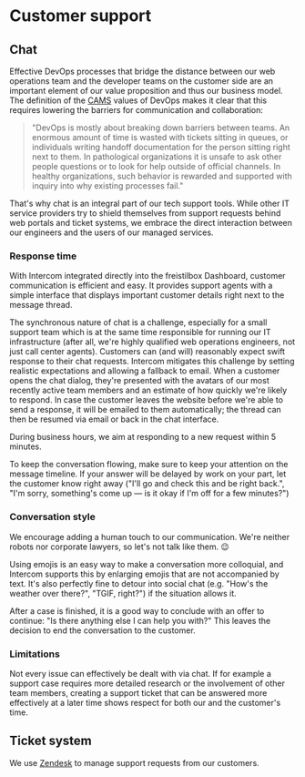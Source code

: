 # Customer support

## Chat

Effective DevOps processes that bridge the distance between our web operations team and the developer teams on the customer side are an important element of our value proposition and thus our business model. The definition of the [CAMS](http://devopsdictionary.com/wiki/CAMS "Culture-Automation-Measurement-Sharing") values of DevOps makes it clear that this requires lowering the barriers for communication and collaboration:

> "DevOps is mostly about breaking down barriers between teams. An enormous amount of time is wasted with tickets sitting in queues, or individuals writing handoff documentation for the person sitting right next to them. In pathological organizations it is unsafe to ask other people questions or to look for help outside of official channels. In healthy organizations, such behavior is rewarded and supported with inquiry into why existing processes fail."

That's why chat is an integral part of our tech support tools. While other IT service providers try to shield themselves from support requests behind web portals and ticket systems, we embrace the direct interaction between our engineers and the users of our managed services.


### Response time

With Intercom integrated directly into the freistilbox Dashboard, customer communication is efficient and easy. It provides support agents with a simple interface that displays important customer details right next to the message thread.

The synchronous nature of chat is a challenge, especially for a small support team which is at the same time responsible for running our IT infrastructure (after all, we're highly qualified web operations engineers, not just call center agents). Customers can (and will) reasonably expect swift response to their chat requests. Intercom mitigates this challenge by setting realistic expectations and allowing a fallback to email. When a customer opens the chat dialog, they're presented with the avatars of our most recently active team members and an estimate of how quickly we're likely to respond. In case the customer leaves the website before we're able to send a response, it will be emailed to them automatically; the thread can then be resumed via email or back in the chat interface.

During business hours, we aim at responding to a new request within 5 minutes.

To keep the conversation flowing, make sure to keep your attention on the message timeline. If your answer will be delayed by work on your part, let the customer know right away ("I'll go and check this and be right back.", "I'm sorry, something's come up —  is it okay if I'm off for a few minutes?")

### Conversation style

We encourage adding a human touch to our communication. We're neither robots nor corporate lawyers, so let's not talk like them. 😉

Using emojis is an easy way to make a conversation more colloquial, and Intercom supports this by enlarging emojis that are not accompanied by text. It's also perfectly fine to detour into social chat (e.g. "How's the weather over there?", "TGIF, right?") if the situation allows it.

After a case is finished, it is a good way to conclude with an offer to continue: "Is there anything else I can help you with?" This leaves the decision to end the conversation to the customer.

### Limitations

Not every issue can effectively be dealt with via chat. If for example a support case requires more detailed research or the involvement of other team members, creating a support ticket that can be answered more effectively at a later time shows respect for both our and the customer's time.


## Ticket system

We use [Zendesk](/software/zendesk) to manage support requests from our customers.